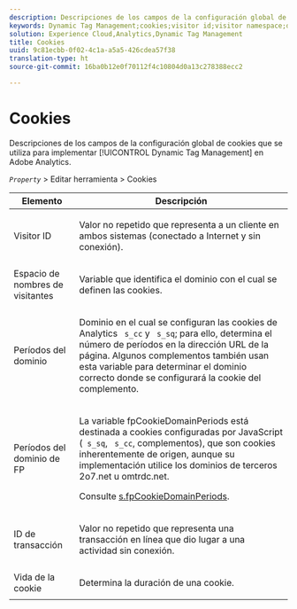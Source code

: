 ```yaml
---
description: Descripciones de los campos de la configuración global de cookies que se utiliza para implementar Dynamic Tag Management en Adobe Analytics.
keywords: Dynamic Tag Management;cookies;visitor id;visitor namespace;domain periods;fp domain periods;transaction id;cookie lifetime
solution: Experience Cloud,Analytics,Dynamic Tag Management
title: Cookies
uuid: 9c81ecbb-0f02-4c1a-a5a5-426cdea57f38
translation-type: ht
source-git-commit: 16ba0b12e0f70112f4c10804d0a13c278388ecc2

---
```



# Cookies

Descripciones de los campos de la configuración global de cookies que se utiliza para implementar [!UICONTROL Dynamic Tag Management] en Adobe Analytics.

*`Property`* &gt; Editar herramienta &gt; Cookies

<table id="table_2758C770C91B4025AD74009B360D71F7"> 
 <thead> 
  <tr> 
   <th colname="col1" class="entry"> Elemento </th> 
   <th colname="col2" class="entry"> Descripción </th> 
  </tr> 
 </thead>
 <tbody> 
  <tr> 
   <td colname="col1"> Visitor ID </td> 
   <td colname="col2"> <p>Valor no repetido que representa a un cliente en ambos sistemas (conectado a Internet y sin conexión). </p> </td> 
  </tr> 
  <tr> 
   <td colname="col1"> Espacio de nombres de visitantes </td> 
   <td colname="col2"> <p>Variable que identifica el dominio con el cual se definen las cookies. </p> </td>
  </tr> 
  <tr> 
   <td colname="col1"> Períodos del dominio </td> 
   <td colname="col2"> <p>Dominio en el cual se configuran las cookies de Analytics <code> s_cc</code> y <code> s_sq</code>; para ello, determina el número de períodos en la dirección URL de la página. Algunos complementos también usan esta variable para determinar el dominio correcto donde se configurará la cookie del complemento. </p> </td> 
  </tr> 
  <tr> 
   <td colname="col1"> Períodos del dominio de FP </td> 
   <td colname="col2"> <p>La variable <span class="term">fpCookieDomainPeriods</span> está destinada a cookies configuradas por JavaScript (<code> s_sq</code>, <code> s_cc</code>, complementos), que son cookies inherentemente de origen, aunque su implementación utilice los dominios de terceros <span class="filepath">2o7.net</span> u <span class="filepath">omtrdc.net</span>. </p> <p>Consulte <a href="/help/implement/js-implementation/c-variables/configuration-variables.md"  >s.fpCookieDomainPeriods</a>. </p> </td> 
  </tr> 
  <tr> 
   <td colname="col1"> ID de transacción </td> 
   <td colname="col2"> <p>Valor no repetido que representa una transacción en línea que dio lugar a una actividad sin conexión. </p> </td> 
  </tr> 
  <tr> 
   <td colname="col1"> Vida de la cookie </td> 
   <td colname="col2"> <p>Determina la duración de una cookie. </p> </td> 
  </tr> 
 </tbody> 
</table>

